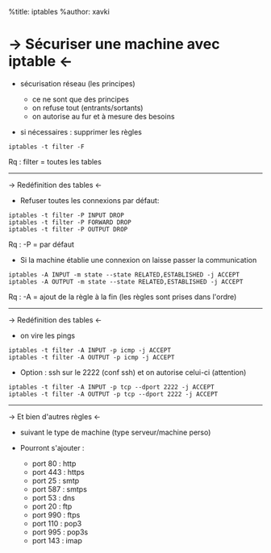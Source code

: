 %title: iptables
%author: xavki

-> Sécuriser une machine avec iptable <-
========

* sécurisation réseau (les principes)
	- ce ne sont que des principes
	- on refuse tout (entrants/sortants)
	- on autorise au fur et à mesure des besoins

* si nécessaires : supprimer les règles

```
iptables -t filter -F
```

Rq : filter = toutes les tables

-------------------------------------------------------

-> Redéfinition des tables <-



* Refuser toutes les connexions par défaut:

```
iptables -t filter -P INPUT DROP
iptables -t filter -P FORWARD DROP
iptables -t filter -P OUTPUT DROP
```
Rq : -P = par défaut

* Si la machine établie une connexion on laisse passer la communication

```
iptables -A INPUT -m state --state RELATED,ESTABLISHED -j ACCEPT
iptables -A OUTPUT -m state --state RELATED,ESTABLISHED -j ACCEPT
```

Rq : -A = ajout de la règle à la fin (les règles sont prises dans l'ordre)

------------------------------------------------------


-> Redéfinition des tables <-


* on vire les pings

```
iptables -t filter -A INPUT -p icmp -j ACCEPT
iptables -t filter -A OUTPUT -p icmp -j ACCEPT
```

* Option : ssh sur le 2222 (conf ssh) et on autorise celui-ci (attention)

```
iptables -t filter -A INPUT -p tcp --dport 2222 -j ACCEPT
iptables -t filter -A OUTPUT -p tcp --dport 2222 -j ACCEPT
```

--------------------------------------------------------


-> Et bien d'autres règles <-

* suivant le type de machine (type serveur/machine perso)

* Pourront s'ajouter :
	- port 80 : http
	- port 443 : https
	- port 25 : smtp
	- port 587 : smtps
	- port 53 : dns
	- port 20 : ftp
	- port 990 : ftps
	- port 110 : pop3
	- port 995 : pop3s
	- port 143 : imap 



